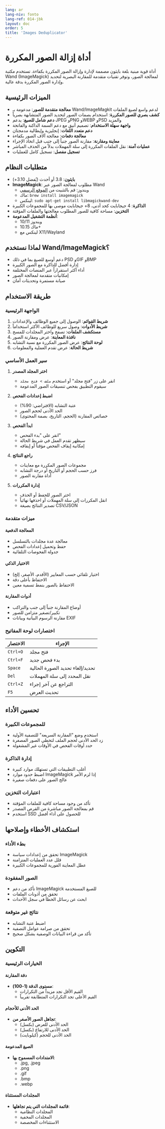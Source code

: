 ```yaml
---
lang: ar
lang-niv: fonto
lang-ref: 014-jbk
layout: doc
order: 5
title: 'Images Deduplicator'
---
```


# أداة إزالة الصور المكررة

أداة قوية مبنية بلغة بايثون مصممة لإدارة وإزالة الصور المكررة بكفاءة. تستخدم مكتبة Wand (ImageMagick) لمعالجة الصور، وتوفر تقنيات متقدمة للمقارنة البصرية لتحديد وإدارة الصور المكررة بدقة عالية.

## الميزات الرئيسية

- **معالجة متقدمة للصور**: مدعومة بـ Wand/ImageMagkit لدعم واسع لصيغ الملفات
- **كشف بصري للصور المكررة**: استخدام بصمات الصور لتحديد الصور المتشابهة بصرياً
- **دعم شامل للصيغ**: يدعم JPEG وPNG وWEBP وPSD والمزيد
- **واجهة سهلة الاستخدام**: تصميم أنيق مع دعم السمة الداكنة والفاتحة
- **دعم متعدد اللغات**: إنجليزية وإيطالية مدمجتان
- **معالجة دفعات**: معالجة آلاف الصور بكفاءة
- **معاينة ومقارنة**: مقارنة الصور جنباً إلى جنب قبل اتخاذ الإجراء
- **عمليات آمنة**: نقل الملفات المكررة إلى سلة المهملات بدلاً من الحذف المباشر
- **تسجيل مفصل**: تسجيل كامل للعمليات

## متطلبات النظام

- **بايثون**: 3.8 أو أحدث (يُفضل 3.10+)
- **ImageMagick**: مطلوب لمعالجة الصور عبر Wand
  - ويندوز: قم بالتثبيت من [الموقع الرسمي](https://imagemagick.org/script/download.php#windows)
  - ماك: `brew install imagemagick`
  - لينكس: `sudo apt-get install libmagickwand-dev`
- **الذاكرة**: 4 جيجابايت كحد أدنى، 8+ جيجابايت موصى بها للمجموعات الكبيرة
- **التخزين**: مساحة كافية للصور المطلوب معالجتها والملفات المؤقتة
- **أنظمة التشغيل المدعومة**:
  - ويندوز 10/11
  - ماك 10.15+
  - لينكس مع X11/Wayland

## لماذا نستخدم Wand/ImageMagick؟

- دعم أوسع للصيغ بما في ذلك PSD وGIF وBMP
- إدارة أفضل للذاكرة مع الصور الكبيرة
- أداء أكثر استقراراً عبر المنصات المختلفة
- إمكانيات متقدمة لمعالجة الصور
- صيانة مستمرة وتحديثات أمان

## طريقة الاستخدام

### الواجهة الرئيسية

1. **شريط القوائم**: الوصول إلى جميع الوظائف والإعدادات
2. **شريط الأدوات**: وصول سريع للوظائف الأكثر استخداماً
3. **مستكشف الملفات**: تصفح واختر المجلدات للمسح
4. **نافذة المعاينة**: عرض ومقارنة الصور
5. **لوحة النتائج**: عرض الصور المكررة مع نسبة التشابه
6. **شريط الحالة**: عرض تقدم العملية والمعلومات

### سير العمل الأساسي

1. **اختر المجلد المصدر**
   - انقر على زر "فتح مجلد" أو استخدم `ملف > فتح مجلد`
   - سيقوم التطبيق بفحص تنسيقات الصور المدعومة

2. **اضبط إعدادات الفحص**
   - عتبة التشابه (الافتراضي: 90%)
   - الحد الأدنى لحجم الصور
   - خصائص المقارنة (الحجم، التاريخ، بصمة المحتوى)

3. **ابدأ الفحص**
   - انقر على "بدء الفحص"
   - سيظهر تقدم العمل في شريط الحالة
   - إمكانية إيقاف الفحص مؤقتاً أو إيقافه

4. **راجع النتائج**
   - مجموعات الصور المكررة مع معاينات
   - فرز حسب الحجم أو التاريخ أو درجة التشابه
   - أداة مقارنة الصور

5. **إدارة المكررات**
   - اختر الصور للحفظ أو الحذف
   - انقل المكررات إلى سلة المهملات أو احذفها نهائياً
   - تصدير النتائج بصيغة CSV/JSON

### ميزات متقدمة

#### المعالجة الدفعية

- معالجة عدة مجلدات بالتسلسل
- حفظ وتحميل إعدادات الفحص
- جدولة الفحوصات التلقائية

#### الاختيار الذكي

- اختيار تلقائي حسب المعايير (الأقدم، الأصغر، إلخ)
- الاحتفاظ بأعلى دقة
- الاحتفاظ بالصور بنمط تسمية معين

#### أدوات المقارنة

- أوضاع المقارنة جنباً إلى جنب والتراكب
- تكبير/تصغير متزامن للصور
- مقارنة الرسوم البيانية وبيانات EXIF

### اختصارات لوحة المفاتيح

| الاختصار      | الإجراء                       |
|--------------|------------------------------|
| `Ctrl+O`    | فتح مجلد                     |
| `Ctrl+F`    | بدء فحص جديد                |
| `Space`     | تحديد/إلغاء تحديد الصورة الحالية |
| `Del`       | نقل المحدد إلى سلة المهملات   |
| `Ctrl+Z`    | التراجع عن آخر إجراء         |
| `F5`        | تحديث العرض                  |

## تحسين الأداء

### للمجموعات الكبيرة

- استخدم وضع "المقارنة السريعة" للتصفية الأولية
- زد الحد الأدنى لحجم الملف لتخطي الصور المصغرة
- حدد أوقات الفحص في الأوقات غير المشغولة

### إدارة الذاكرة

- أغلب التطبيقات التي تستهلك موارد كبيرة
- اضبط حدود موارد ImageMagick إذا لزم الأمر
- عالج الصور على دفعات صغيرة

### اعتبارات التخزين

- تأكد من وجود مساحة كافية للملفات المؤقتة
- قم بمعالجة الصور مباشرة من القرص المصدر
- استخدم SSD للحصول على أداء أفضل

## استكشاف الأخطاء وإصلاحها

### بطء الأداء

- تحقق من إعدادات سياسة ImageMagick
- قلل عدد العمليات المتزامنة
- عطل المعاينة الفورية للمجموعات الكبيرة

### الصور المفقودة

- تأكد من دعم ImageMagick للصيغ المستخدمة
- تحقق من أذونات الملفات
- ابحث عن رسائل الخطأ في سجل الأحداث

### نتائج غير متوقعة

- اضبط عتبة التشابه
- تحقق من صرامة عوامل التصفية
- تأكد من قراءة البيانات الوصفية بشكل صحيح

## التكوين

### الخيارات الرئيسية

#### دقة المقارنة

- **مستوى الدقة (1-100)**:
  - القيم الأقل تجد مزيداً من التكرارات
  - القيم الأعلى تجد التكرارات المتطابقة تقريباً

#### الحد الأدنى للأحجام

- **تجاهل الصور الأصغر من**:
  - الحد الأدنى للعرض (بكسل)
  - الحد الأدنى للارتفاع (بكسل)
  - الحد الأدنى للحجم (كيلوبايت)

#### الصيغ المدعومة

- **الامتدادات المسموح بها**:
  - .jpg, .jpeg
  - .png
  - .gif
  - .bmp
  - .webp

#### المجلدات المستثناة

- **قائمة المجلدات التي يتم تجاهلها**:
  - المجلدات النظامية
  - المجلدات المخفية
  - الاستثناءات المخصصة
